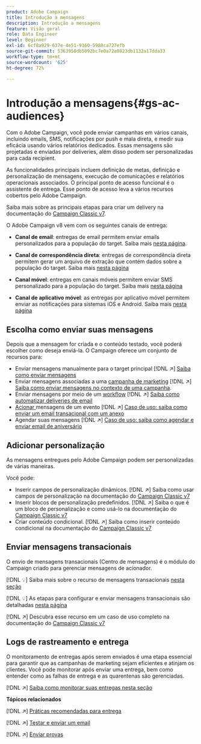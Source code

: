 ```yaml
---
product: Adobe Campaign
title: Introdução a mensagens
description: Introdução a mensagens
feature: Visão geral
role: Data Engineer
level: Beginner
exl-id: 6cf8a929-637e-4e51-9160-5980ca727efb
source-git-commit: 5363950db5092bc7e0a72a0823db1132a17dda33
workflow-type: tm+mt
source-wordcount: '625'
ht-degree: 72%

---
```


# Introdução a mensagens{#gs-ac-audiences}

Com o Adobe Campaign, você pode enviar campanhas em vários canais, incluindo emails, SMS, notificações por push e mala direta, e medir sua eficácia usando vários relatórios dedicados. Essas mensagens são projetadas e enviadas por deliveries, além disso podem ser personalizadas para cada recipient.

As funcionalidades principais incluem definição de metas, definição e personalização de mensagens, execução de comunicações e relatórios operacionais associados. O principal ponto de acesso funcional é o assistente de entrega. Esse ponto de acesso leva a vários recursos cobertos pelo Adobe Campaign.

Saiba mais sobre as principais etapas para criar um delivery na documentação do [Campaign Classic v7](https://experienceleague.adobe.com/docs/campaign-classic/using/sending-messages/key-steps-when-creating-a-delivery/steps-about-delivery-creation-steps.html?lang=pt-BR).

O Adobe Campaign v8 vem com os seguintes canais de entrega:

* **Canal de email**: entregas de email permitem enviar emails personalizados para a população do target. Saiba mais [nesta página](../send/email.md).

* **Canal de correspondência direta**: entregas de correspondência direta permitem gerar um arquivo de extração que contém dados sobre a população do target.  Saiba mais [nesta página](../send/direct-mail.md)

* **Canal móvel**: entregas em canais móveis permitem enviar SMS personalizado para a população do target.  Saiba mais [nesta página](../send/sms.md)

* **Canal de aplicativo móvel**: as entregas por aplicativo móvel permitem enviar as notificações para sistemas iOS e Android.  Saiba mais [nesta página](../send/push.md)

<!--
* **LINE channel**: LINE deliveries let you send messages on LINE, an instant messaging application available on all smartphones. Learn more in [this page](../send/line.md)
-->

## Escolha como enviar suas mensagens

Depois que a mensagem for criada e o conteúdo testado, você poderá escolher como deseja enviá-la. O Campaign oferece um conjunto de recursos para:

* Enviar mensagens manualmente para o target principal
   [!DNL :arrow_upper_right:] [Saiba como enviar mensagens](https://experienceleague.adobe.com/docs/campaign-classic/using/sending-messages/sending-emails/sending-an-email/sending-messages.html?lang=pt-BR)
* Enviar mensagens associadas a uma [campanha de marketing](https://experienceleague.adobe.com/docs/campaign-classic/using/orchestrating-campaigns/orchestrate-campaigns/setting-up-marketing-campaigns.html?lang=pt-BR)
   [!DNL :arrow_upper_right:] [Saiba como enviar mensagens no contexto de uma campanha](https://experienceleague.adobe.com/docs/campaign-classic/using/orchestrating-campaigns/orchestrate-campaigns/marketing-campaign-deliveries.html?lang=pt-BR).
* Enviar mensagens por meio de um [workflow](https://experienceleague.adobe.com/docs/campaign-classic/using/automating-with-workflows/introduction/about-workflows.html?lang=pt-BR)
   [!DNL :arrow_upper_right:] [Saiba como automatizar deliveries de email](https://experienceleague.adobe.com/docs/campaign-classic/using/automating-with-workflows/action-activities/delivery.html?lang=pt-BR)
* [Acionar ](https://experienceleague.adobe.com/docs/campaign-classic/using/transactional-messaging/introduction/about-transactional-messaging.html?lang=pt-BR) mensagens de um evento
   [!DNL :arrow_upper_right:] [Caso de uso: saiba como enviar um email transacional com um anexo](https://experienceleague.adobe.com/docs/campaign-classic/using/transactional-messaging/use-case/transactional-email-with-attachments.html?lang=pt-BR)
* Agendar suas mensagens
   [!DNL :arrow_upper_right:] [Caso de uso: saiba como agendar e enviar email de aniversário](https://experienceleague.adobe.com/docs/campaign-classic/using/automating-with-workflows/use-cases/deliveries/sending-a-birthday-email.html?lang=pt-BR)


## Adicionar personalização

As mensagens entregues pelo Adobe Campaign podem ser personalizadas de várias maneiras.

Você pode:

* Inserir campos de personalização dinâmicos.
   [!DNL :arrow_upper_right:] Saiba como usar campos de personalização na documentação do  [Campaign Classic v7](https://experienceleague.adobe.com/docs/campaign-classic/using/sending-messages/personalizing-deliveries/personalization-fields.html?lang=pt-BR)
* Inserir blocos de personalização predefinidos.
   [!DNL :arrow_upper_right:] Saiba o que é um bloco de personalização e como usá-lo na documentação do  [Campaign Classic v7](https://experienceleague.adobe.com/docs/campaign-classic/using/sending-messages/personalizing-deliveries/personalization-blocks.html?lang=pt-BR)
* Criar conteúdo condicional.
   [!DNL :arrow_upper_right:] Saiba como inserir conteúdo condicional na documentação do  [Campaign Classic v7](https://experienceleague.adobe.com/docs/campaign-classic/using/sending-messages/personalizing-deliveries/conditional-content.html?lang=pt-BR)

## Enviar mensagens transacionais

O envio de mensagens transacionais (Centro de mensagens) é o módulo do Campaign criado para gerenciar mensagens de acionador.

[!DNL :bulb:] Saiba mais sobre o recurso de mensagens transacionais [nesta seção](../dev/architecture.md#transac-msg-archi)

[!DNL :bulb:] As etapas para configurar e enviar mensagens transacionais são detalhadas [nesta página](../send/transactional.md)

[!DNL :arrow_upper_right:] Descubra esse recurso em um caso de uso completo na documentação do  [Campaign Classic v7](https://experienceleague.adobe.com/docs/campaign-classic/using/transactional-messaging/use-case/transactional-email-with-attachments.html?lang=pt-BR#transactional-messaging)

## Logs de rastreamento e entrega

O monitoramento de entregas após serem enviados é uma etapa essencial para garantir que as campanhas de marketing sejam eficientes e atinjam os clientes. Você pode monitorar após enviar uma entrega, bem como entender como as falhas de entrega e as quarentenas são gerenciadas.

[!DNL :arrow_upper_right:] [Saiba como monitorar suas entregas nesta seção](https://experienceleague.adobe.com/docs/campaign-classic/using/sending-messages/monitoring-deliveries/about-delivery-monitoring.html?lang=pt-BR#sending-messages)


**Tópicos relacionados**

[!DNL :arrow_upper_right:]  [Práticas recomendadas para entrega](https://experienceleague.adobe.com/docs/campaign-classic/using/sending-messages/key-steps-when-creating-a-delivery/delivery-bestpractices/delivery-best-practices.html?lang=pt-BR)

[!DNL :arrow_upper_right:]  [Testar e enviar um email](https://experienceleague.adobe.com/docs/campaign-classic/using/sending-messages/sending-emails/sending-an-email/sending-messages.html)

[!DNL :arrow_upper_right:]  [Enviar provas](https://experienceleague.adobe.com/docs/campaign-classic/using/sending-messages/key-steps-when-creating-a-delivery/steps-validating-the-delivery.html?lang=pt-BR)
